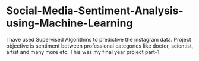 # Social-Media-Sentiment-Analysis-using-Machine-Learning
I have used Supervised Algorithms to predictive the instagram data. Project objective is sentiment between professional categories like doctor, scientist, artist and many more etc. This was my final year project part-1.
